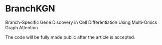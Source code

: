 # BranchKGN
Branch-Specific Gene Discovery in Cell Differentiation Using Multi-Omics Graph Attention 

The code will be fully made public after the article is accepted.
